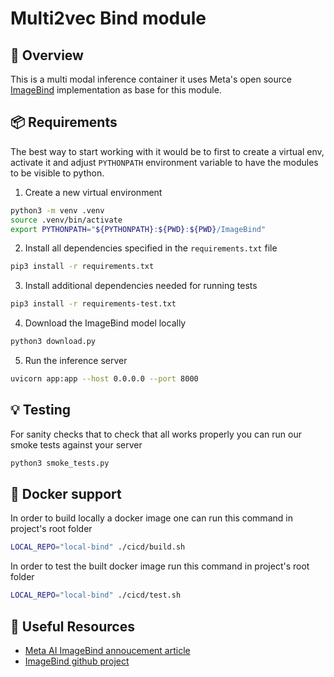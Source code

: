 # Multi2vec Bind module

🎯 Overview
-----------

This is a multi modal inference container it uses Meta's open source [ImageBind](https://github.com/facebookresearch/ImageBind) implementation as base for this module.

📦 Requirements
----------------

The best way to start working with it would be to first to create a virtual env, activate it and adjust `PYTHONPATH` environment variable to have the modules to be visible to python.

1. Create a new virtual environment

```sh
python3 -m venv .venv
source .venv/bin/activate
export PYTHONPATH="${PYTHONPATH}:${PWD}:${PWD}/ImageBind"
```

2. Install all dependencies specified in the `requirements.txt` file

```sh
pip3 install -r requirements.txt
```

3. Install additional dependencies needed for running tests

```sh
pip3 install -r requirements-test.txt
```

4. Download the ImageBind model locally

```sh
python3 download.py
```

5. Run the inference server

```sh
uvicorn app:app --host 0.0.0.0 --port 8000
```

💡 Testing
----------

For sanity checks that to check that all works properly you can run our smoke tests against your server

```sh
python3 smoke_tests.py
```

🐳 Docker support
-----------------

In order to build locally a docker image one can run this command in project's root folder

```sh
LOCAL_REPO="local-bind" ./cicd/build.sh
```

In order to test the built docker image run this command in project's root folder

```sh
LOCAL_REPO="local-bind" ./cicd/test.sh
```

🔗 Useful Resources
--------------------

- [Meta AI ImageBind annoucement article](https://ai.facebook.com/blog/imagebind-six-modalities-binding-ai/)
- [ImageBind github project](https://github.com/facebookresearch/ImageBind)
